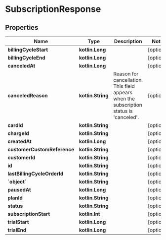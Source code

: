 
# SubscriptionResponse

## Properties
Name | Type | Description | Notes
------------ | ------------- | ------------- | -------------
**billingCycleStart** | **kotlin.Long** |  |  [optional]
**billingCycleEnd** | **kotlin.Long** |  |  [optional]
**canceledAt** | **kotlin.Long** |  |  [optional]
**canceledReason** | **kotlin.String** | Reason for cancellation. This field appears when the subscription status is &#39;canceled&#39;. |  [optional]
**cardId** | **kotlin.String** |  |  [optional]
**chargeId** | **kotlin.String** |  |  [optional]
**createdAt** | **kotlin.Long** |  |  [optional]
**customerCustomReference** | **kotlin.String** |  |  [optional]
**customerId** | **kotlin.String** |  |  [optional]
**id** | **kotlin.String** |  |  [optional]
**lastBillingCycleOrderId** | **kotlin.String** |  |  [optional]
**&#x60;object&#x60;** | **kotlin.String** |  |  [optional]
**pausedAt** | **kotlin.Long** |  |  [optional]
**planId** | **kotlin.String** |  |  [optional]
**status** | **kotlin.String** |  |  [optional]
**subscriptionStart** | **kotlin.Int** |  |  [optional]
**trialStart** | **kotlin.Long** |  |  [optional]
**trialEnd** | **kotlin.Long** |  |  [optional]



